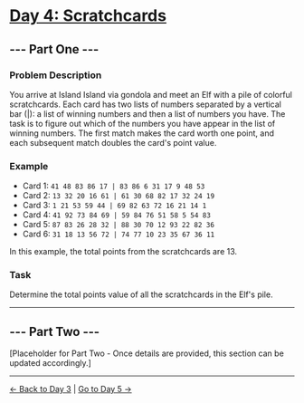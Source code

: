 
# [Day 4: Scratchcards](https://adventofcode.com/2023/day/4)

## --- Part One ---

### Problem Description

You arrive at Island Island via gondola and meet an Elf with a pile of colorful scratchcards. Each card has two lists of numbers separated by a vertical bar (|): a list of winning numbers and then a list of numbers you have. The task is to figure out which of the numbers you have appear in the list of winning numbers. The first match makes the card worth one point, and each subsequent match doubles the card's point value.

### Example

- Card 1: `41 48 83 86 17 | 83 86 6 31 17 9 48 53`
- Card 2: `13 32 20 16 61 | 61 30 68 82 17 32 24 19`
- Card 3: `1 21 53 59 44 | 69 82 63 72 16 21 14 1`
- Card 4: `41 92 73 84 69 | 59 84 76 51 58 5 54 83`
- Card 5: `87 83 26 28 32 | 88 30 70 12 93 22 82 36`
- Card 6: `31 18 13 56 72 | 74 77 10 23 35 67 36 11`

In this example, the total points from the scratchcards are 13.

### Task

Determine the total points value of all the scratchcards in the Elf's pile.

---

## --- Part Two ---

[Placeholder for Part Two - Once details are provided, this section can be updated accordingly.]

---

[← Back to Day 3](../day03/README.md) | [Go to Day 5 →](../day05/README.md)
